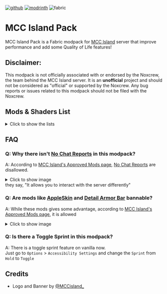 [![github](https://cdn.jsdelivr.net/npm/@intergrav/devins-badges@3/assets/cozy/available/github_vector.svg)](https://github.com/barraIhsan/mcc-island/)
[![modrinth](https://cdn.jsdelivr.net/npm/@intergrav/devins-badges@3/assets/cozy/available/modrinth_vector.svg)](https://modrinth.com/modpack/VUgT3tpv)
![fabric](https://cdn.jsdelivr.net/npm/@intergrav/devins-badges@3/assets/cozy/supported/fabric_vector.svg)

# MCC Island Pack

MCC Island Pack is a Fabric modpack for [MCC Island](https://mccisland.net) server that improve performance and add some Quality of Life features!

## Disclaimer:

This modpack is not officially associated with or endorsed by the Noxcrew, the team behind the MCC Island server. It is an **unofficial** project and should not be considered as "official" or supported by the Noxcrew. Any bug reports or issues related to this modpack should not be filed with the Noxcrew.

## Mods & Shaders List

<details>
<summary>Click to show the lists</summary>

### Performance Mods

- 📌 [Sodium](https://modrinth.com/mod/AANobbMI), [Sodium Extra](https://modrinth.com/mod/PtjYWJkn), and [Indium](https://modrinth.com/mod/Orvt0mRa) - Improves frame rates and reduces lag spikes
- 📌 [Lithium](https://modrinth.com/mod/gvQqBUqZ) - General purpose optimization
- [Entity Culling](https://modrinth.com/mod/NNAgCjsB), and [More Culling](https://modrinth.com/mod/51shyZVL) - Hide things that are not visible
- [Concurrent Chunk Management Engine](https://modrinth.com/mod/VSNURh3q) - Improves chunk performance
- [Exordium](https://modrinth.com/mod/DynYZEae) - FPS Limiter for GUI
- [FerriteCore](https://modrinth.com/mod/uXXizFIs) - Reduces memory usage
- [ImmediatelyFast](https://modrinth.com/mod/5ZwdcRci) - Optimize immediate mode rendering
- [Krypton](https://modrinth.com/mod/fQEb0iXm) - Optimizes networking stack and entity tracker
- [Very Many Players](https://modrinth.com/mod/wnEe9KBa) - Improve server performance at high player counts

### General QoL Mods

- 📌 [Island Utils](https://modrinth.com/mod/iw8lsmHb) - A client-side utility mod for MCC Island
- 📌 [Iris](https://modrinth.com/mod/YL57xq9U) - A shaders mod
- 📌 [Zoomify](https://modrinth.com/mod/w7ThoJFB) - A zoom mod with infinite customizability
- [3d Skin Layers](https://modrinth.com/mod/zV5r3pPn) - Renders the player skin layer in 3d
- [AppleSkin](https://modrinth.com/mod/EsAfCjCV) - Adds various food-related HUD improvements
- [Capes](https://modrinth.com/mod/89Wsn8GD) - Lets you use capes from Optifine, LabyMod, Cosmetica, Wynntils, Capes++, and MinecraftCapes
- [Chat Signing Hider](https://modrinth.com/mod/6KrNtW32) - Hides all things related to chat signing
- [Detail Armor Bar](https://modrinth.com/mod/hAt6ty93) - Show more details of armors in Armor bar
- [Mod Menu](https://modrinth.com/mod/mOgUt4GM) - Adds a mod menu
- [Noxesium](https://modrinth.com/mod/Kw7Sm3Xf) - A client-side mod with various additions, changes and performance improvements
- [Reese's Sodium Options](https://modrinth.com/mod/Bh37bMuy) - Replaces Sodium's Options Screen with intention of improving UX
- [Replay Mod](https://modrinth.com/mod/Nv2fQJo5) - The Replay Mod allows you to record, replay and share your gaming experience

### Other Mods

- [Fabric API](https://modrinth.com/mod/P7dR8mSH) - Essential hooks for modding with Fabric
- [Fabric Language Kotlin](https://modrinth.com/mod/Ha28R6CL) - Enables usage of the Kotlin programming language for Fabric mods
- [Model Gap Fix](https://modrinth.com/mod/QdG47OkI) - Fixes those annoying gaps that appear in item and block models
- [YetAnotherConfigLib](https://modrinth.com/mod/1eAoo2KR) - Yet Another Config Lib
- [Your Options Shall Be Respected](https://modrinth.com/mod/WwbubTsV) - Provide default options

### Shaders Included

- [Complementary Shaders - Unbound](https://modrinth.com/shader/R6NEzAwj) - Transforming the visuals of Minecraft with exceptional quality, detail, and performance.
- [Complementary Reimagined](https://modrinth.com/shader/HVnmMxH1) - Preserving the elements of Minecraft with exceptional quality, detail, and performance.

</details>

## FAQ

### Q: Why there isn't [No Chat Reports](https://modrinth.com/mod/qQyHxfxd) in this modpack?

A: According to [MCC Island's Approved Mods page](https://mccisland.net/help/mods/#:~:text=World%20Downloaders-,no%20chat%20reports,-We%20also%20don), [No Chat Reports](https://modrinth.com/mod/qQyHxfxd) are disallowed.

<details>
<summary>Click to show image</summary>

![disallowed mods screenshot](https://i.imgur.com/gbBzIbI.png)

</details>
 they say, "It allows you to interact with the server differently"

### Q: Are mods like [AppleSkin](https://modrinth.com/mod/EsAfCjCV) and [Detail Armor Bar](https://modrinth.com/mod/hAt6ty93) bannable?

A: While these mods gives some advantage, according to [MCC Island's Approved Mods page](https://mccisland.net/help/mods/#:~:text=Your%20own%20Status,weapons%20and%20tools%29), it is allowed

<details>
<summary>Click to show image</summary>

![allowed mods screenshot](https://i.imgur.com/Xw7lkze.png)

</details>

### Q: Is there a Toggle Sprint in this modpack?

A: There is a toggle sprint feature on vanilla now.  
Just go to `Options` > `Accessibility Settings` and change the `Sprint` from `Hold` to `Toggle`

## Credits

- Logo and Banner by [@MCCisland\_](https://twitter.com/MCCisland_/)

